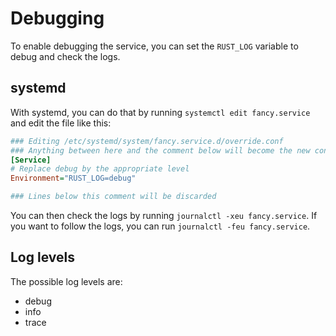 # Debugging

To enable debugging the service, you can set the `RUST_LOG` variable to debug
and check the logs.

## systemd

With systemd, you can do that by running `systemctl edit fancy.service`
and edit the file like this:

```ini
### Editing /etc/systemd/system/fancy.service.d/override.conf
### Anything between here and the comment below will become the new contents of the file
[Service]
# Replace debug by the appropriate level
Environment="RUST_LOG=debug"

### Lines below this comment will be discarded
```

You can then check the logs by running `journalctl -xeu fancy.service`.
If you want to follow the logs, you can run `journalctl -feu fancy.service`.

## Log levels

The possible log levels are:

- debug
- info
- trace
